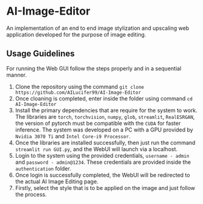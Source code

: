 # AI-Image-Editor
An implementation of an end to end image stylization and upscaling web application developed for the purpose of image editing. 

## Usage Guidelines
For running the Web GUI follow the steps properly and in a sequential manner.

1.   Clone the repository using the command `git clone https://github.com/AILucifer99/AI-Image-Editor`
2.   Once cloaning is completed, enter inside the folder using command `cd AI-Image-Editor`
3.   Install the primary dependencies that are require for the system to work. The libraries are `torch`, `torchvision`, `numpy`, `glob`, `streamlit`, `RealESRGAN`, the version of pytorch must be compatible with the `CUDA` for faster inference. The system was developed on a PC with a GPU provided by `Nvidia 3070 Ti` and `Intel Core-i9 Processor`.
4.   Once the libraries are installed successfully, then just run the command `streamlit run GUI.py`, and the WebUI will launch via a localhost.
5.   Login to the system using the provided credentials, `username - admin` and `password - admin@1234`. These credentials are provided inside the `authentication` folder.
6.   Once login is successfully completed, the WebUI will be redirected to the actual AI Image Editing page.
7.   Firstly, select the style that is to be applied on the image and just follow the process. 

